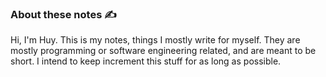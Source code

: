 ### About these notes ✍️

Hi, I'm Huy. This is my notes, things I mostly write for myself. They are mostly programming or software engineering related, and are meant to be short. I intend to keep increment this stuff for as long as possible.
